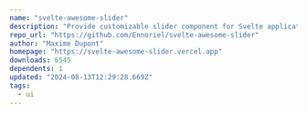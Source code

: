 ```yaml
---
name: "svelte-awesome-slider"
description: "Provide customizable slider component for Svelte applications."
repo_url: "https://github.com/Ennoriel/svelte-awesome-slider"
author: "Maxime Dupont"
homepage: "https://svelte-awesome-slider.vercel.app"
downloads: 6545
dependents: 1
updated: "2024-08-13T12:29:28.669Z"
tags: 
  - ui
---
```

